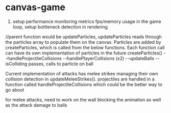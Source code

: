 # canvas-game

1. setup performance monitoring metrics fps/memory usage in the game loop, setup bottleneck detection in rendering


//parent function would be updateParticles, updateParticles reads through the particles array to populate them on the canvas. Particles are added by createParticles, which is called from the below functions. 
Each function call can have its own implementation of particles in the future
createParticles()
--handleProjectileCollisions
--handlePlayerCollisions (x2)
--updateBalls
    --isColliding passes, calls to particle on ball


Current implementation of attacks has melee strikes managing their own collision detection in updateMeleeStrikes(). projectiles are handled in a function called 
handleProjectileCollisions which could be the better way to go about 


for melee attacks, need to work on the wall blocking the animation as well as the attack damage to balls
